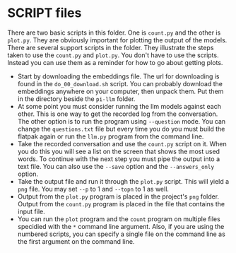 # SCRIPT files

There are two basic scripts in this folder. One is `count.py` and the other is `plot.py`. They are obviously important for plotting the output of the models. There are several support scripts in the folder. They illustrate the steps taken to use the `count.py` and `plot.py`. You don't have to use the scripts. Instead you can use them as a reminder for how to go about getting plots.

- Start by downloading the embeddings file. The url for downloading is found in the `do_00_download.sh` script. You can probably download the embeddings anywhere on your computer, then unpack them. Put them in the directory beside the `pi-llm` folder.
- At some point you must consider running the llm models against each other. This is one way to get the recorded log from the conversation. The other option is to run the program using `--question` mode. You can change the `questions.txt` file but every time you do you must build the flatpak again or run the `llm.py` program from the command line.
- Take the recorded conversation and use the `count.py` script on it. When you do this you will see a list on the screen that shows the most used words. To continue with the next step you must pipe the output into a text file. You can also use the `--save` option and the `--answers_only` option.
- Take the output file and run it through the `plot.py` script. This will yield a `png` file. You may set `--p` to 1 and `--topn` to 1 as well. 
- Output from the `plot.py` program is placed in the project's `png` folder. Output from the `count.py` program is placed in the file that contains the input file.
- You can run the `plot` program and the `count` program on multiple files specidied with the `*` command line argument. Also, if you are using the numbered scripts, you can specify a single file on the command line as the first argument on the command line.


